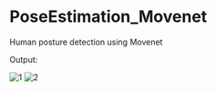 # PoseEstimation_Movenet
Human posture detection using Movenet

Output:





![1](https://user-images.githubusercontent.com/54497431/147777789-0645b9d8-da72-4721-a058-de0372c5a1ee.PNG)
![2](https://user-images.githubusercontent.com/54497431/147777795-61dc6382-eb3b-4ed8-98d7-f8658ed0dd03.PNG)
